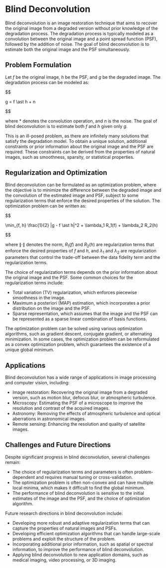 # Blind Deconvolution

Blind deconvolution is an image restoration technique that aims to recover the original image from a degraded version without prior knowledge of the degradation process. The degradation process is typically modeled as a convolution between the original image and a point spread function (PSF), followed by the addition of noise. The goal of blind deconvolution is to estimate both the original image and the PSF simultaneously.

## Problem Formulation

Let $f$ be the original image, $h$ be the PSF, and $g$ be the degraded image. The degradation process can be modeled as:


$$

g = f \ast h + n

$$


where $\ast$ denotes the convolution operation, and $n$ is the noise. The goal of blind deconvolution is to estimate both $f$ and $h$ given only $g$.

This is an ill-posed problem, as there are infinitely many solutions that satisfy the degradation model. To obtain a unique solution, additional constraints or prior information about the original image and the PSF are required. These constraints can be derived from the properties of natural images, such as smoothness, sparsity, or statistical properties.

## Regularization and Optimization

Blind deconvolution can be formulated as an optimization problem, where the objective is to minimize the difference between the degraded image and the convolution of the estimated image and PSF, subject to some regularization terms that enforce the desired properties of the solution. The optimization problem can be written as:


$$

\min_{f, h} \frac{1}{2} \|g - f \ast h\|^2 + \lambda_1 R_1(f) + \lambda_2 R_2(h)

$$


where $\| \cdot \|$ denotes the norm, $R_1(f)$ and $R_2(h)$ are regularization terms that enforce the desired properties of $f$ and $h$, and $\lambda_1$ and $\lambda_2$ are regularization parameters that control the trade-off between the data fidelity term and the regularization terms.

The choice of regularization terms depends on the prior information about the original image and the PSF. Some common choices for the regularization terms include:

- Total variation (TV) regularization, which enforces piecewise smoothness in the image.
- Maximum a posteriori (MAP) estimation, which incorporates a prior distribution on the image and the PSF.
- Sparse representation, which assumes that the image and the PSF can be represented as a sparse linear combination of basis functions.

The optimization problem can be solved using various optimization algorithms, such as gradient descent, conjugate gradient, or alternating minimization. In some cases, the optimization problem can be reformulated as a convex optimization problem, which guarantees the existence of a unique global minimum.

## Applications

Blind deconvolution has a wide range of applications in image processing and computer vision, including:

- Image restoration: Recovering the original image from a degraded version, such as motion blur, defocus blur, or atmospheric turbulence.
- Microscopy: Estimating the PSF of a microscope to improve the resolution and contrast of the acquired images.
- Astronomy: Removing the effects of atmospheric turbulence and optical aberrations in astronomical images.
- Remote sensing: Enhancing the resolution and quality of satellite images.

## Challenges and Future Directions

Despite significant progress in blind deconvolution, several challenges remain:

- The choice of regularization terms and parameters is often problem-dependent and requires manual tuning or cross-validation.
- The optimization problem is often non-convex and can have multiple local minima, which makes it difficult to find the global minimum.
- The performance of blind deconvolution is sensitive to the initial estimates of the image and the PSF, and the choice of optimization algorithm.

Future research directions in blind deconvolution include:

- Developing more robust and adaptive regularization terms that can capture the properties of natural images and PSFs.
- Developing efficient optimization algorithms that can handle large-scale problems and exploit the structure of the problem.
- Incorporating additional prior information, such as spatial or spectral information, to improve the performance of blind deconvolution.
- Applying blind deconvolution to new application domains, such as medical imaging, video processing, or 3D imaging.
